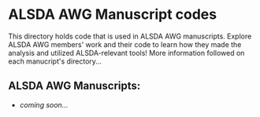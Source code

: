 # ALSDA AWG Manuscript codes

This directory holds code that is used in ALSDA AWG manuscripts. Explore ALSDA AWG members' work and their code to learn how they made the analysis and utilized ALSDA-relevant tools! More information followed on each manucript's directory...

## ALSDA AWG Manuscripts:

- *coming soon...*
